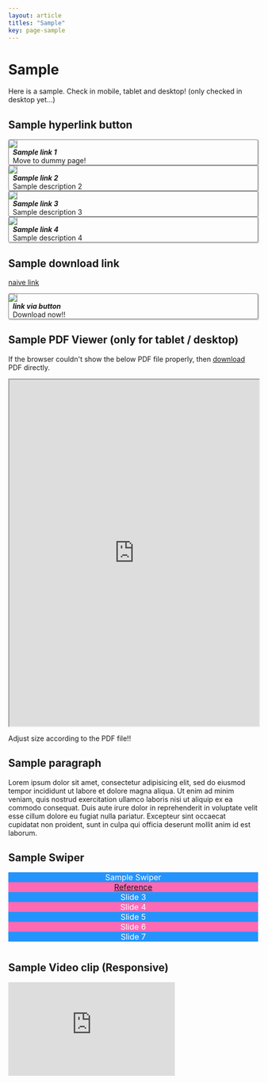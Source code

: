 ```yaml
---
layout: article
titles: "Sample"
key: page-sample
---
```


<style>
  .swiper-demo {
    height: 150px;
  }
  .swiper-demo .swiper__slide {
    display: flex;
    align-items: center;
    justify-content: center;
    font-size: 1rem;
    color: #fff;
  }
  .swiper-demo .swiper__slide:nth-child(even) {
    background-color: #ff69b4;
  }
  .swiper-demo .swiper__slide:nth-child(odd) {
    background-color: #2593fc;
  }
  .swiper-demo--dark .swiper__slide:nth-child(even) {
    background-color: #312;
  }
  .swiper-demo--dark .swiper__slide:nth-child(odd) {
    background-color: #123;
  }
  .swiper-demo--image .swiper__slide:nth-child(n) {
    background-color: #000;
  }

  /* DON'T USE JS TO THIS!! */
  #grid_for_list{
    box-shadow: 1px 1px 1px 1px #ccc;  
    border: 1px solid gray;
    border-radius: 3px;
    cursor: pointer;

    transform: scale(1);
    -webkit-transform: scale(1);
    -moz-transform: scale(1);
    -ms-transform: scale(1);
    -o-transform: scale(1);
    transition: all 0.1s ease-in-out;
  }

  #grid_for_list:hover {
    transform: scale(1.0125);
    -webkit-transform: scale(1.0125);
    -moz-transform: scale(1.0125);
    -ms-transform: scale(1.0125);
    -o-transform: scale(1.0125);
  }

  #cell_for_list{
    padding: 2px 2px 2px 2px;
  }
  #h_for_list{
    margin: 0 0 0 0.5rem;
  }
  #p_for_list{
    margin: 0 0 0 0.5rem;
  }
  div.cell img{
    border-right: 1px solid gray;
  }
</style>

# Sample
Here is a sample. Check in mobile, tablet and desktop! (only checked in desktop yet...)

## Sample hyperlink button
<div class="grid scale" id="grid_for_list" onclick="location.href='https://eunseong-park.github.io/contents/sample_material/sample_post1.html';">
  <div class="cell cell--2"><img src="/imgs/etc/3.png"></div>
  <div class="cell cell--auto">
    <h5 id="h_for_list">Sample link 1</h5>
    <p id="p_for_list">Move to dummy page!</p>
  </div>
</div>

<div class="grid" id="grid_for_list" onclick="location.href='https://eunseong-park.github.io/';">
  <div class="cell cell--2"><img src="/imgs/etc/2.png"></div>
  <div class="cell cell--auto">
    <h5 id="h_for_list">Sample link 2</h5>
    <p id="p_for_list">Sample description 2</p>
  </div>
</div>

<div class="grid" id="grid_for_list" onclick="location.href='https://eunseong-park.github.io/';">
  <div class="cell cell--2"><img src="/imgs/etc/1.png"></div>
  <div class="cell cell--auto">
    <h5 id="h_for_list">Sample link 3</h5>
    <p id="p_for_list">Sample description 3</p>
  </div>
</div>


<div class="grid" id="grid_for_list" onclick="location.href='https://eunseong-park.github.io/';">
  <div class="cell cell--2"><img src="/imgs/etc/2.png"></div>
  <div class="cell cell--auto">
    <h5 id="h_for_list">Sample link 4</h5>
    <p id="p_for_list">Sample description 4</p>
  </div>
</div>



## Sample download link

[naive link](/contents/sample_material/sample_py.py)

<div class="grid" id="grid_for_list" onclick="location.href='https://eunseong-park.github.io/contents/sample_material/sample_py.py';">
  <div class="cell cell--2"><img src="/imgs/etc/2.png"></div>
  <div class="cell cell--auto">
    <h5 id="h_for_list">link via button</h5>
    <p id="p_for_list">Download now!!</p>
  </div>
</div>

## Sample PDF Viewer (only for tablet / desktop)

If the browser couldn't show the below PDF file properly, then [download](/contents/sample_material/sample_py.py) PDF directly.

<div stype="position: relative; height:0; padding-bottom: 56.25%;">
<iframe src="https://github.com/EunSeong-Park/EunSeong-Park.github.io/raw/master/contents/sample_material/sample_pdf.pdf" width="100%" height="700"></iframe>
</div>

Adjust size according to the PDF file!!

## Sample paragraph
Lorem ipsum dolor sit amet, consectetur adipisicing elit, sed do eiusmod tempor incididunt ut labore et dolore magna aliqua. Ut enim ad minim veniam, quis nostrud exercitation ullamco laboris nisi ut aliquip ex ea commodo consequat. Duis aute irure dolor in reprehenderit in voluptate velit esse cillum dolore eu fugiat nulla pariatur. Excepteur sint occaecat cupidatat non proident, sunt in culpa qui officia deserunt mollit anim id est laborum.

## Sample Swiper
<div class="swiper swiper--light my-3 swiper-demo swiper-demo--1">
  <div class="swiper__wrapper">
    <div class="swiper__slide">
      Sample Swiper  
    </div>
    <div class="swiper__slide">
      <a href="https://tianqi.name/jekyll-TeXt-theme/test/">Reference</a>
    </div>
    <div class="swiper__slide">Slide 3</div>
    <div class="swiper__slide">Slide 4</div>
    <div class="swiper__slide">Slide 5</div>
    <div class="swiper__slide">Slide 6</div>
    <div class="swiper__slide">Slide 7</div>
  </div>
  <div class="swiper__button swiper__button--prev fas fa-chevron-left"></div>
  <div class="swiper__button swiper__button--next fas fa-chevron-right"></div>
</div>

## Sample Video clip (Responsive)
<div style="position: relative; height:0; padding-bottom: 56.25%;">
<iframe width="336" height="189" src="https://www.youtube.com/embed/6TWJaFD6R2s" frameborder="0" allow="accelerometer; autoplay; clipboard-write; encrypted-media; gyroscope; picture-in-picture" allowfullscreen></iframe>
</div>
<!-- SCRIPT -->
<script>
  {%- include scripts/lib/swiper.js -%}
  var SOURCES = window.TEXT_VARIABLES.sources;
  window.Lazyload.js(SOURCES.jquery, function() {
    $('.swiper-demo--0').swiper();
    $('.swiper-demo--1').swiper();
    $('.swiper-demo--2').swiper();
    $('.swiper-demo--3').swiper();
    $('.swiper-demo--4').swiper({ animation: false });
  });
</script>